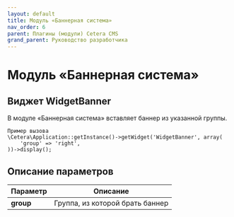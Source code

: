 ```yaml
---
layout: default
title: Модуль «Баннерная система»
nav_order: 6
parent: Плагины (модули) Cetera CMS
grand_parent: Руководство разработчика
---
```


# Модуль «Баннерная система»

## Виджет WidgetBanner

В модуле «Баннерная система» вставляет баннер из указанной группы.

	Пример вызова
	\Cetera\Application::getInstance()->getWidget('WidgetBanner', array(
	    'group' => 'right',
	))->display();

## Описание параметров

Параметр | Описание
---|---
**group**|Группа, из которой брать баннер